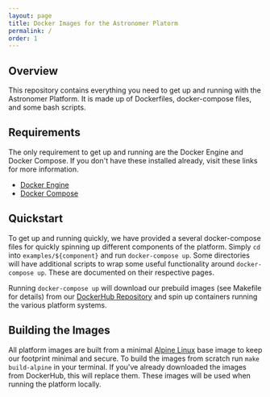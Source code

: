 ```yaml
---
layout: page
title: Docker Images for the Astronomer Platorm
permalink: /
order: 1
---
```


## Overview
This repository contains everything you need to get up and running with the Astronomer Platform. It is made up of Dockerfiles, docker-compose files, and some bash scripts.

## Requirements
The only requirement to get up and running are the Docker Engine and Docker Compose. If you don't have these installed already, visit these links for more information.
- [Docker Engine](https://docs.docker.com/engine/installation/)
- [Docker Compose](https://docs.docker.com/compose/install/)

## Quickstart
To get up and running quickly, we have provided a several docker-compose files for quickly spinning up different components of the platform. Simply `cd` into `examples/${component}` and run `docker-compose up`. Some directories will have additional scripts to wrap some useful functionality around `docker-compose up`. These are documented on their respective pages.

Running `docker-compose up` will download our prebuild images (see Makefile for details) from our [DockerHub Repository](https://hub.docker.com/u/astronomerinc/) and spin up containers running the various platform systems.

## Building the Images
All platform images are built from a minimal [Alpine Linux](https://alpinelinux.org/) base image to keep our footprint minimal and secure.
To build the images from scratch run `make build-alpine` in your terminal. If you've already downloaded the images from DockerHub, this will replace them. These images will be used when running the platform locally.